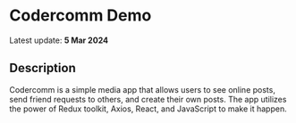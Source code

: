 # Codercomm Demo

Latest update: **5 Mar 2024**

## Description

Codercomm is a simple media app that allows users to see online posts, send friend requests to others, and create their own posts. The app utilizes the power of Redux toolkit, Axios, React, and JavaScript to make it happen.

